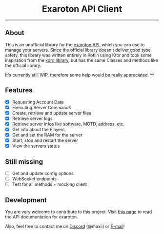 <h1 style="text-align: center">
 Exaroton API Client 
</h1>


---

## About

This is an unofficial library for the [exaroton API](https://developers.exaroton.com/), which you can use to manage your
servers.
Since the official library doesn't deliver good type safety, this library was written entirely in Kotlin using Ktor and
took some inspiration from the [kord library](https://github.com/kordlib/kord), but has the same Classes and methods
like the official library.

It's currently still WIP, therefore some help would be really appreciated. ^^

## Features

- [x] Requesting Account Data
- [x] Executing Server Commands
- [x] Create, retrieve and update server files
- [x] Retrieve server logs
- [x] Retrieve server infos like software, MOTD, address, etc.
- [x] Get info about the Players
- [x] Get and set the RAM for the server
- [x] Start, stop and restart the server
- [x] View the servers status

## Still missing

- [ ] Get and update config options
- [ ] WebSocket endpoints
- [ ] Test for all methods + mocking client

## Development

You are very welcome to contribute to this project.
Visit [this page](https://developers.exaroton.com) to read the API documentation for exaroton.

Also, feel free to contact me on [Discord](https://discord.com/users/463044315007156224) (@maxii)
or [E-mail](mailto:mh@wildemail.de)!